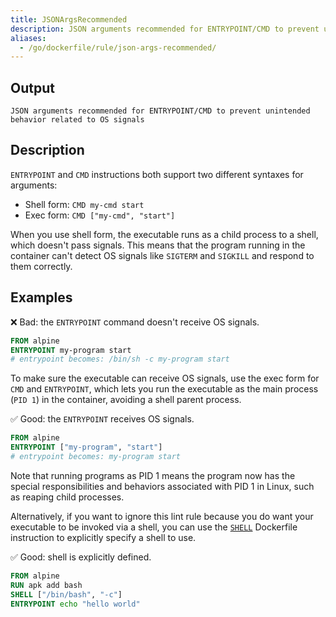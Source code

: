 ```yaml
---
title: JSONArgsRecommended
description: JSON arguments recommended for ENTRYPOINT/CMD to prevent unintended behavior related to OS signals
aliases:
  - /go/dockerfile/rule/json-args-recommended/
---
```


## Output

```text
JSON arguments recommended for ENTRYPOINT/CMD to prevent unintended behavior related to OS signals
```

## Description

`ENTRYPOINT` and `CMD` instructions both support two different syntaxes for
arguments:

- Shell form: `CMD my-cmd start`
- Exec form: `CMD ["my-cmd", "start"]`

When you use shell form, the executable runs as a child process to a shell,
which doesn't pass signals. This means that the program running in the
container can't detect OS signals like `SIGTERM` and `SIGKILL` and respond to
them correctly.

## Examples

❌ Bad: the `ENTRYPOINT` command doesn't receive OS signals.

```dockerfile
FROM alpine
ENTRYPOINT my-program start
# entrypoint becomes: /bin/sh -c my-program start
```

To make sure the executable can receive OS signals, use the exec form for `CMD`
and `ENTRYPOINT`, which lets you run the executable as the main process (`PID
1`) in the container, avoiding a shell parent process.

✅ Good: the `ENTRYPOINT` receives OS signals.

```dockerfile
FROM alpine
ENTRYPOINT ["my-program", "start"]
# entrypoint becomes: my-program start
```

Note that running programs as PID 1 means the program now has the special
responsibilities and behaviors associated with PID 1 in Linux, such as reaping
child processes.

Alternatively, if you want to ignore this lint rule because you do want your
executable to be invoked via a shell, you can use the
[`SHELL`](https://docs.docker.com/reference/dockerfile/#shell) Dockerfile
instruction to explicitly specify a shell to use.

✅ Good: shell is explicitly defined.

```dockerfile
FROM alpine
RUN apk add bash
SHELL ["/bin/bash", "-c"]
ENTRYPOINT echo "hello world"
```

